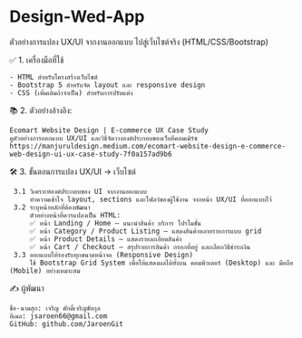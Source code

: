 # Design-Wed-App
ตัวอย่างการแปลง UX/UI จากงานออกแบบ ไปสู่เว็บไซต์จริง (HTML/CSS/Bootstrap)

✅ 1. เครื่องมือที่ใช้
~~~
- HTML สำหรับโครงสร้างเว็บไซต์
- Bootstrap 5 สำหรับจัด layout และ responsive design
- CSS (เพิ่มเติมถ้าจำเป็น) สำหรับการปรับแต่ง
~~~

📚 2. ตัวอย่างอ้างอิง:
~~~
Ecomart Website Design | E-commerce UX Case Study
ดูตัวอย่างการออกแบบ UX/UI และวิธีจัดวางองค์ประกอบของเว็บอีคอมเมิร์ซ
https://manjuruldesign.medium.com/ecomart-website-design-e-commerce-web-design-ui-ux-case-study-7f0a157ad9b6
~~~

🛠️ 3. ขั้นตอนการแปลง UX/UI → เว็บไซต์
~~~
 3.1 วิเคราะห์องค์ประกอบของ UI จากงานออกแบบ
     ทำความเข้าใจ layout, sections และโฟลว์ของผู้ใช้งาน จากหน้า UX/UI ที่ออกแบบไว้
 3.2 ระบุหน้าหลักที่ต้องพัฒนา
     ตัวอย่างหน้าที่ควรแปลงเป็น HTML:
     ✅ หน้า Landing / Home – แนะนำสินค้า บริการ โปรโมชั่น
     ✅ หน้า Category / Product Listing – แสดงสินค้าหลายรายการแบบ grid
     ✅ หน้า Product Details – แสดงรายละเอียดสินค้า
     ✅ หน้า Cart / Checkout – สรุปรายการสินค้า กรอกที่อยู่ และเลือกวิธีชำระเงิน
 3.3 ออกแบบให้รองรับทุกขนาดหน้าจอ (Responsive Design)
     ใช้ Bootstrap Grid System เพื่อให้แสดงผลได้ทั้งบน คอมพิวเตอร์ (Desktop) และ มือถือ (Mobile) อย่างเหมาะสม
~~~
✍️ ผู้พัฒนา
 ```
 ชื่อ-นามสุก: เจริญ ศักดิ์เจริญชัยกุล 
 อีเมล: jsaroen66@gmail.com
 GitHub: github.com/JaroenGit
 ```

